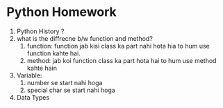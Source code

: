 # Python Homework

1. Python History ?
1. what is the diffrecne b/w function and method?
    1. function: function jab kisi class ka part nahi hota hia to hum use function kahte hai.
    1. method: jab koi function class ka part hota hai to hum use method kahte hain
1. Variable:
    1. number se start nahi hoga
    1. special char se start nahi hoga
1. Data Types


